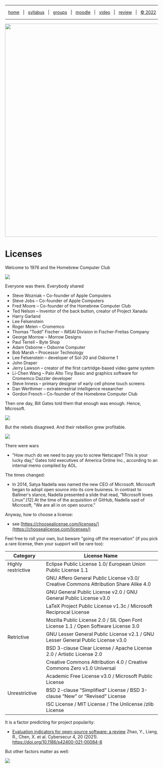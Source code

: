 
  <a name=top><p>&nbsp;<hr>
  <p align=center>
  &nbsp;<a href="/README.md#top">home</a> &nbsp; | &nbsp;
  <a href="/docs/syllabus.md#top">syllabus</a> &nbsp; | &nbsp;
  <a href="https://docs.google.com/spreadsheets/d/1KuW-SH46KmFW0grEX2wT01jicUSew_5sr1QdGuSrweU/edit#gid=0">groups</a> &nbsp; | &nbsp;
  <a href="https://moodle-courses2223.wolfware.ncsu.edu/course/view.php?id=1771">moodle</a> &nbsp; | &nbsp;
  <a href="https://ncsu.hosted.panopto.com/Panopto/Pages/Sessions/List.aspx#folderID=%22389b8ebf-2f29-4c15-8231-aee9000e3f05%22">video</a> &nbsp; | &nbsp;
  <a href="/docs/review.md">review</a> &nbsp; | &nbsp;
  <a href="/LICENSE.md#top">&copy; 2022</a></p>
  <hr>
  <p align=center><a href="/README.md#top"><img  width=700 src="/etc/img/banner.png"></a></p>
  



# Licenses

Welcome to 1976 and the Homebrew Computer Club

<img src="https://bobyewchuk.files.wordpress.com/2015/01/homebrew-computer-club.jpg?w=1198&h=788">

Everyone was there. Everybody shared

- Steve Wozniak – Co-founder of Apple Computers
- Steve Jobs – Co-founder of Apple Computers
- Fred Moore – Co-founder of the Homebrew Computer Club
- Ted Nelson – Inventor of the back button, creator of Project Xanadu
- Harry Garland
- Lee Felsenstein
- Roger Melen – Cromemco
- Thomas “Todd” Fischer – IMSAI Division in Fischer-Freitas Company
- George Morrow – Morrow Designs
- Paul Terrell – Byte Shop
- Adam Osborne – Osborne Computer
- Bob Marsh – Processor Technology
- Lee Felsenstein – developer of Sol-20 and Osborne 1
- John Draper
- Jerry Lawson – creator of the first cartridge-based video game system
- Li-Chen Wang – Palo Alto Tiny Basic and graphics software for Cromemco Dazzler developer
- Steve Inness – primary designer of early cell phone touch screens
- Dan Werthimer – extraterrestrial intelligence researcher
- Gordon French – Co-founder of the Homebrew Computer Club


Then one day, Bill Gates told them that enough was enough. Hence, Microsoft.

<img src="https://upload.wikimedia.org/wikipedia/commons/f/f9/Bill_Gates_Letter_to_Hobbyists_ocr.pdf">

But the rebels disagreed. And their rebellion grew profitable.

<img src="https://developer.ibm.com/developer/default/blogs/how-open-source-software-is-eating-the-world/images/OS_Timeline.jpg">

There were wars

- "How much do we need to pay you to screw Netscape? This is your lucky day," Gates told executives of America Online Inc., according to an internal memo compiled by AOL.

The times changed:

- In 2014, Satya Nadella was named the new CEO of Microsoft. Microsoft began to adopt open source into its core business. In contrast to Ballmer's stance, Nadella presented a slide that read, "Microsoft loves Linux".[12] At the time of the acquisition of GitHub, Nadella said of Microsoft, "We are all in on open source."

Anyway, how to choose a license:

- see [https://choosealicense.com/licenses/](https://choosealicense.com/licenses/)

Feel free to roll your own, but beware "going off the reservation" (if you
pick a rare license, then your support will be rare too):

|Category	|License Name|
|---------|------------|
|Highly restrictive	|Eclipse Public License 1.0/ European Union Public License 1.1|
| 	|GNU Affero General Public License v3.0/ Creative Commons Attribution Share Alike 4.0|
| 	|GNU General Public License v2.0 / GNU General Public License v3.0|
| 	|LaTeX Project Public License v1.3c / Microsoft Reciprocal License|
| 	|Mozilla Public License 2.0 / SIL Open Font License 1.1 / Open Software License 3.0|
|Retrictive	|GNU Lesser General Public License v2.1 / GNU Lesser General Public License v3.0|
| 	|BSD 3-clause Clear License / Apache License 2.0 / Artistic License 2.0|
| 	|Creative Commons Attribution 4.0 / Creative Commons Zero v1.0 Universal|
| 	|Academic Free License v3.0 / Microsoft Public License|
|Unrestrictive	|BSD 2-clause “Simplified” License / BSD 3-clause “New” or “Revised” License|
| 	|ISC License / MIT License / The Unlicense /zlib License|

It is a factor predicting for project popularity:

- [Evaluation indicators for open-source software: a review](https://cybersecurity.springeropen.com/articles/10.1186/s42400-021-00084-8)
  Zhao, Y., Liang, R., Chen, X. et al.  Cybersecur 4, 20 (2021). https://doi.org/10.1186/s42400-021-00084-8

But other factors matter as well:

<img src="https://media.springernature.com/lw685/springer-static/image/art%3A10.1186%2Fs42400-021-00084-8/MediaObjects/42400_2021_84_Fig2_HTML.png?as=webp">

